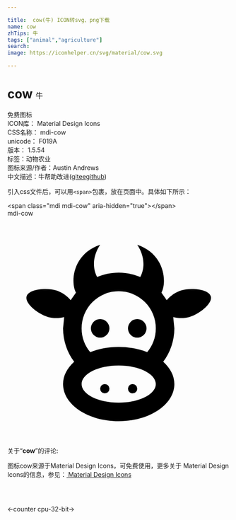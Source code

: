 ```yaml
---

title:  cow(牛) ICON转svg、png下载
name: cow
zhTips: 牛
tags: ["animal","agriculture"]
search: 
image: https://iconhelper.cn/svg/material/cow.svg

---
```


# cow  <small style="font-size: 60%;font-weight: 100">牛</small>


<div class="detail-page">
<p>
<span><span class="badge-success badge">免费图标</span> </span>
<br/>
<span>
ICON库：
<span class="badge-secondary badge">Material Design Icons</span> 
</span>
<br/>
<span>
CSS名称：
<span class="badge-secondary badge">mdi-cow</span> 
</span>
<br/>
<span>
unicode：
<span class="badge-secondary badge">F019A</span> 
<copy-btn content='F019A' btn-title=""></copy-btn>
<copy-btn :content='String.fromCodePoint(parseInt("F019A", 16))' btn-title="复制U"></copy-btn>
</span>
<br/>
<span>
版本：
<span class="badge-secondary badge">1.5.54</span> 
</span><br/><span>标签：<span class="badge-light badge"><router-link to="/tags/animal.html">动物</router-link></span><span class="badge-light badge"><router-link to="/tags/agriculture.html">农业</router-link></span></span>
<br/>
<span>图标来源/作者：<span class="badge-light badge">Austin Andrews</span></span> 
<br/>
<span class="zh-detail">中文描述：<span class="badge-primary badge">牛</span><span class="help-link"><span>帮助改进</span>(<a href="https://gitee.com/liuwave/icon-helper/edit/master/json/material/cow.json" target="_blank" rel="noopener noreferrer">gitee</a><a href="https://github.com/liuwave/icon-helper/edit/master/json/material/cow.json" target="_blank" rel="noopener noreferrer">github</a></span>)</span><br/>
</p>
</div>
<div class="alert alert-dark">
  <i class="mdi mdi-cow mdi-48px"></i>
  <i class="mdi mdi-cow mdi-36px"></i>
  <i class="mdi mdi-cow mdi-24px"></i>
  <i class="mdi mdi-cow mdi-18px"></i>
</div>
<div>
  <p>引入css文件后，可以用<code>&lt;span&gt;</code>包裹，放在页面中。具体如下所示：    
  </p>
  <div class="alert alert-primary" style="font-size: 14px">
    &lt;span class="mdi mdi-cow" aria-hidden="true"&gt;&lt;/span&gt;
    <copy-btn content='<span class="mdi mdi-cow" aria-hidden="true"></span>'></copy-btn>
  </div>
  <div class="alert alert-secondary">
    <i class="mdi mdi-cow"
    style="font-size: 24px"
    aria-hidden="true"></i> mdi-cow
    <copy-btn content="mdi-cow" btn-title="复制图标名称"></copy-btn>
  </div>
</div>
<div id="svg" class="svg-wrap">
<svg xmlns="http://www.w3.org/2000/svg" viewBox="0 0 24 24"><path d="M10.5,18A0.5,0.5 0 0,1 11,18.5A0.5,0.5 0 0,1 10.5,19A0.5,0.5 0 0,1 10,18.5A0.5,0.5 0 0,1 10.5,18M13.5,18A0.5,0.5 0 0,1 14,18.5A0.5,0.5 0 0,1 13.5,19A0.5,0.5 0 0,1 13,18.5A0.5,0.5 0 0,1 13.5,18M10,11A1,1 0 0,1 11,12A1,1 0 0,1 10,13A1,1 0 0,1 9,12A1,1 0 0,1 10,11M14,11A1,1 0 0,1 15,12A1,1 0 0,1 14,13A1,1 0 0,1 13,12A1,1 0 0,1 14,11M18,18C18,20.21 15.31,22 12,22C8.69,22 6,20.21 6,18C6,17.1 6.45,16.27 7.2,15.6C6.45,14.6 6,13.35 6,12L6.12,10.78C5.58,10.93 4.93,10.93 4.4,10.78C3.38,10.5 1.84,9.35 2.07,8.55C2.3,7.75 4.21,7.6 5.23,7.9C5.82,8.07 6.45,8.5 6.82,8.96L7.39,8.15C6.79,7.05 7,4 10,3L9.91,3.14V3.14C9.63,3.58 8.91,4.97 9.67,6.47C10.39,6.17 11.17,6 12,6C12.83,6 13.61,6.17 14.33,6.47C15.09,4.97 14.37,3.58 14.09,3.14L14,3C17,4 17.21,7.05 16.61,8.15L17.18,8.96C17.55,8.5 18.18,8.07 18.77,7.9C19.79,7.6 21.7,7.75 21.93,8.55C22.16,9.35 20.62,10.5 19.6,10.78C19.07,10.93 18.42,10.93 17.88,10.78L18,12C18,13.35 17.55,14.6 16.8,15.6C17.55,16.27 18,17.1 18,18M12,16C9.79,16 8,16.9 8,18C8,19.1 9.79,20 12,20C14.21,20 16,19.1 16,18C16,16.9 14.21,16 12,16M12,14C13.12,14 14.17,14.21 15.07,14.56C15.65,13.87 16,13 16,12A4,4 0 0,0 12,8A4,4 0 0,0 8,12C8,13 8.35,13.87 8.93,14.56C9.83,14.21 10.88,14 12,14M14.09,3.14V3.14Z" /></svg>
</div>
<detail full-name='mdi-cow'></detail>
<div class="icon-detail__container">
<p>关于“<b>cow</b>”的评论:</p>
</div>
<Vssue title="关于“cow”的评论" />    
<div><p>图标cow来源于Material Design Icons，可免费使用，更多关于 Material Design Icons的信息，参见：<a target="_blank" href="https://iconhelper.cn/material.html"> Material Design Icons</a>
</p></div>

<div style="padding:2rem 0 " class="page-nav"><p class="inner"><span class="prev">←<router-link to="/icon/counter.html">counter</router-link></span> <span class="next"><router-link to="/icon/cpu-32-bit.html">cpu-32-bit</router-link>→</span></p></div>


